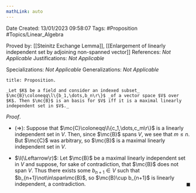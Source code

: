 ```yaml
---
mathLink: auto
---
```


<div class="topSpace"></div>

Date Created: 13/01/2023 09:58:07
Tags: #Proposition #Topics/Linear_Algebra

Proved by: [[Steinitz Exchange Lemma]], [[Enlargement of linearly independent set by adjoining non-spanned vector]]
References: _Not Applicable_
Justifications: _Not Applicable_

Specializations: _Not Applicable_
Generalizations: _Not Applicable_

``` ad-Proposition
title: Proposition.

_Let $K$ be a field and consider an indexed subset_ $\mc{B}\coloneqq\l\{b_1,\dots,b_n\r\}$ _of a vector space $V$ over $K$. Then $\mc{B}$ is an basis for $V$ iff it is a maximal linearly independent set in $V$._

```

_Proof_.
* ($\Rightarrow$): Suppose that $\mc{C}\coloneqq\l\{c_1,\dots,c_m\r\}$ is a linearly independent set in $V$. Then, since $\mc{B}$ spans $V$, we see that $m\leq n$. But $\mc{C}$ was arbitrary, so $\mc{B}$ is a maximal linearly independent set in $V$.

* $\l(\Leftarrow\r)$: Let $\mc{B}$ be a maximal linearly independent set in $V$ and suppose, for sake of contradiction, that $\mc{B}$ does not span $V$. Thus there exists some $b_{n+1}\in V$ such that $b_{n+1}\not\in\span\mc{B}$, so $\mc{B}\cup b_{n+1}$ is linearly independent, a contradiction.<span style="float:right;">$\blacksquare$</span>

